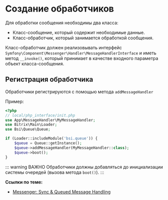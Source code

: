 # Создание обработчиков

Для обработки сообщения необходимы два класса:
- Класс-сообщение, который содержит необходимые данные.
- Класс-обработчик, который занимается обработкой сообщения.

Класс-обработчик должен реализовывать интерфейс `Symfony\Component\Messenger\Handler\MessageHandlerInterface` и иметь метод `__invoke()`, который принимает в качестве входного параметра объект класса-сообщения.

## Регистрация обработчика

Обработчики регистрируются с помощью метода `addMessageHandler`

Пример:

```php
<?php
// local/php_interface/init.php
use App\MessageHandler\MyMessageHandler;
use Bitrix\Main\Loader;
use Bsi\Queue\Queue;

if (Loader::includeModule('bsi.queue')) {
    $queue = Queue::getInstance();
    $queue->addMessageHandler(MyMessageHandler::class);
    $queue->boot();
}
```

::: warning ВАЖНО
Обработчики должны добавляться до инициализации системы очередей (вызова метода `boot()`).
:::

**Ссылки по теме:**

- [Messenger: Sync & Queued Message Handling](https://symfony.com/doc/current/messenger.html)
